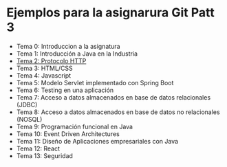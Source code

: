 # Ejemplos para la asignarura Git Patt 3

- Tema 0: Introduccion a la asignatura
- Tema 1: Introducción a Java en la Industria
- [Tema 2: Protocolo HTTP](tema-2/README.md)
- Tema 3: HTML/CSS 
- Tema 4: Javascript
- Tema 5: Modelo Servlet implementado con Spring Boot
- Tema 6: Testing en una aplicación
- Tema 7: Acceso a datos almacenados en base de datos relacionales (JDBC)
- Tema 8: Acceso a datos almacenados en base de datos no relacionales (NOSQL)
- Tema 9: Programación funcional en Java
- Tema 10: Event Driven Architectures
- Tema 11: Diseño de Aplicaciones empresariales con Java
- Tema 12: React
- Tema 13: Seguridad

